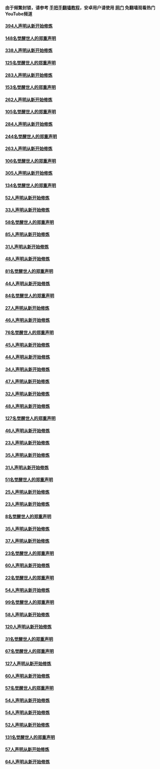 #### 由于频繁封锁，请参考 [手把手翻墙教程](https://github.com/gfw-breaker/guides/wiki/)，安卓用户请使用 [网门](https://github.com/gfw-breaker/nogfw/blob/master/dl.md?t=04300401) 免翻墙观看热门YouTube频道 

#### [394人声明从新开始修炼](../pages/91/423914.md?t=04300401) 

#### [148名觉醒世人的郑重声明](../pages/91/423913.md?t=04300401) 

#### [338人声明从新开始修炼](../pages/91/423540.md?t=04300401) 

#### [125名觉醒世人的郑重声明](../pages/91/423539.md?t=04300401) 

#### [283人声明从新开始修炼](../pages/91/423296.md?t=04300401) 

#### [153名觉醒世人的郑重声明](../pages/91/423295.md?t=04300401) 

#### [262人声明从新开始修炼](../pages/91/423004.md?t=04300401) 

#### [105名觉醒世人的郑重声明](../pages/91/423003.md?t=04300401) 

#### [284人声明从新开始修炼](../pages/91/422707.md?t=04300401) 

#### [244名觉醒世人的郑重声明](../pages/91/422706.md?t=04300401) 

#### [263人声明从新开始修炼](../pages/91/422553.md?t=04300401) 

#### [106名觉醒世人的郑重声明](../pages/91/422552.md?t=04300401) 

#### [305人声明从新开始修炼](../pages/91/422153.md?t=04300401) 

#### [134名觉醒世人的郑重声明](../pages/91/422152.md?t=04300401) 

#### [52人声明从新开始修炼](../pages/91/421846.md?t=04300401) 

#### [33人声明从新开始修炼](../pages/91/421804.md?t=04300401) 

#### [58名觉醒世人的郑重声明](../pages/91/421845.md?t=04300401) 

#### [85人声明从新开始修炼](../pages/91/421769.md?t=04300401) 

#### [31人声明从新开始修炼](../pages/91/421763.md?t=04300401) 

#### [48人声明从新开始修炼](../pages/91/421605.md?t=04300401) 

#### [81名觉醒世人的郑重声明](../pages/91/421656.md?t=04300401) 

#### [44人声明从新开始修炼](../pages/91/421544.md?t=04300401) 

#### [84名觉醒世人的郑重声明](../pages/91/421543.md?t=04300401) 

#### [27人声明从新开始修炼](../pages/91/421465.md?t=04300401) 

#### [46人声明从新开始修炼](../pages/91/421454.md?t=04300401) 

#### [76名觉醒世人的郑重声明](../pages/91/421453.md?t=04300401) 

#### [45人声明从新开始修炼](../pages/91/421452.md?t=04300401) 

#### [44人声明从新开始修炼](../pages/91/421422.md?t=04300401) 

#### [34人声明从新开始修炼](../pages/91/421322.md?t=04300401) 

#### [47人声明从新开始修炼](../pages/91/421264.md?t=04300401) 

#### [32人声明从新开始修炼](../pages/91/421225.md?t=04300401) 

#### [48人声明从新开始修炼](../pages/91/421202.md?t=04300401) 

#### [127名觉醒世人的郑重声明](../pages/91/421224.md?t=04300401) 

#### [46人声明从新开始修炼](../pages/91/421203.md?t=04300401) 

#### [23人声明从新开始修炼](../pages/91/421138.md?t=04300401) 

#### [35人声明从新开始修炼](../pages/91/421122.md?t=04300401) 

#### [31人声明从新开始修炼](../pages/91/421081.md?t=04300401) 

#### [51名觉醒世人的郑重声明](../pages/91/421080.md?t=04300401) 

#### [25人声明从新开始修炼](../pages/91/421020.md?t=04300401) 

#### [23人声明从新开始修炼](../pages/91/420884.md?t=04300401) 

#### [8名觉醒世人的郑重声明](../pages/91/420883.md?t=04300401) 

#### [35人声明从新开始修炼](../pages/91/420809.md?t=04300401) 

#### [37人声明从新开始修炼](../pages/91/420766.md?t=04300401) 

#### [23名觉醒世人的郑重声明](../pages/91/420765.md?t=04300401) 

#### [60人声明从新开始修炼](../pages/91/420727.md?t=04300401) 

#### [22名觉醒世人的郑重声明](../pages/91/420726.md?t=04300401) 

#### [54人声明从新开始修炼](../pages/91/420529.md?t=04300401) 

#### [99名觉醒世人的郑重声明](../pages/91/420528.md?t=04300401) 

#### [58人声明从新开始修炼](../pages/91/420198.md?t=04300401) 

#### [120人声明从新开始修炼](../pages/91/420141.md?t=04300401) 

#### [31名觉醒世人的郑重声明](../pages/91/420197.md?t=04300401) 

#### [67名觉醒世人的郑重声明](../pages/91/420140.md?t=04300401) 

#### [127人声明从新开始修炼](../pages/91/420082.md?t=04300401) 

#### [60人声明从新开始修炼](../pages/91/420081.md?t=04300401) 

#### [57名觉醒世人的郑重声明](../pages/91/420080.md?t=04300401) 

#### [54人声明从新开始修炼](../pages/91/419533.md?t=04300401) 

#### [54人声明从新开始修炼](../pages/91/419532.md?t=04300401) 

#### [52人声明从新开始修炼](../pages/91/419531.md?t=04300401) 

#### [131名觉醒世人的郑重声明](../pages/91/419530.md?t=04300401) 

#### [57人声明从新开始修炼](../pages/91/419430.md?t=04300401) 

#### [64人声明从新开始修炼](../pages/91/419429.md?t=04300401) 

